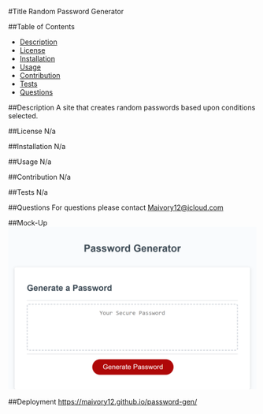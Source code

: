 #Title
Random Password Generator

##Table of Contents
- [Description](#description)
- [License](#license)
- [Installation](#installation)
- [Usage](#usage)
- [Contribution](#contribution)
- [Tests](#tests)
- [Questions](#questions)

##Description 
A site that creates random passwords based upon conditions selected.

##License
N/a

##Installation
N/a

##Usage
N/a

##Contribution
N/a

##Tests
N/a

##Questions
For questions please contact Maivory12@icloud.com

##Mock-Up
![Mock Up](./images/_C__Users_14787_gt-bootcamp_homework_password-gen_Develop_index.html.png)


##Deployment
https://maivory12.github.io/password-gen/
